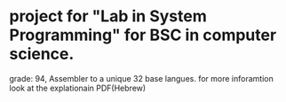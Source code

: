 # project for "Lab in System Programming" for BSC in computer science.
grade: 94,
Assembler to a unique 32 base langues.
for more inforamtion look at the explationain PDF(Hebrew)
